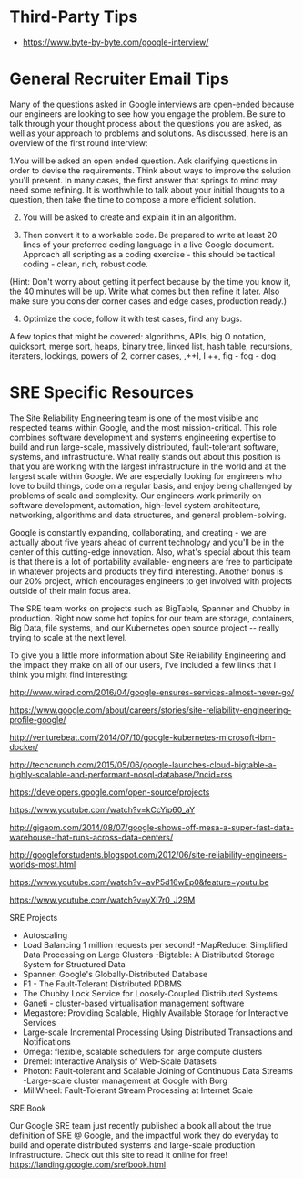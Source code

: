 # Third-Party Tips

- https://www.byte-by-byte.com/google-interview/

# General Recruiter Email Tips

Many of the questions asked in Google interviews are open-ended because our engineers are looking to see how you engage the problem. Be sure to talk through your thought process about the questions you are asked, as well as your approach to problems and solutions. As discussed, here is an overview of the first round interview:

1.You will be asked an open ended question. Ask clarifying questions in order to devise the requirements. Think about ways to improve the solution you'll present. In many cases, the first answer that springs to mind may need some refining. It is worthwhile to talk about your initial thoughts to a question, then take the time to compose a more efficient solution.

2. You will be asked to create and explain it in an algorithm.

3. Then convert it to a workable code. Be prepared to write at least 20 lines of your preferred coding language in a live Google document. Approach all scripting as a coding exercise - this should be tactical coding - clean, rich, robust code.

(Hint: Don't worry about getting it perfect because by the time you know it, the 40 minutes will be up. Write what comes but then refine it later. Also make sure you consider corner cases and edge cases, production ready.)

4. Optimize the code, follow it with test cases, find any bugs.

A few topics that might be covered: algorithms, APIs, big O notation, quicksort, merge sort, heaps, binary tree, linked list, hash table, recursions, iteraters, lockings, powers of 2, corner cases, ,++I, I ++, fig - fog - dog

# SRE Specific Resources

The Site Reliability Engineering team is one of the most visible and respected teams within Google, and the most mission-critical. This role combines software development and systems engineering expertise to build and run large-scale, massively distributed, fault-tolerant software, systems, and infrastructure. What really stands out about this position is that you are working with the largest infrastructure in the world and at the largest scale within Google. We are especially looking for engineers who love to build things, code on a regular basis, and enjoy being challenged by problems of scale and complexity. Our engineers work primarily on software development, automation, high-level system architecture, networking, algorithms and data structures, and general problem-solving.

Google is constantly expanding, collaborating, and creating - we are actually about five years ahead of current technology and you'll be in the center of this cutting-edge innovation. Also, what's special about this team is that there is a lot of portability available- engineers are free to participate in whatever projects and products they find interesting. Another bonus is our 20% project, which encourages engineers to get involved with projects outside of their main focus area.

The SRE team works on projects such as BigTable, Spanner and Chubby in production. Right now some hot topics for our team are storage, containers, Big Data, file systems, and our Kubernetes open source project -- really trying to scale at the next level.

To give you a little more information about Site Reliability Engineering and the impact they make on all of our users, I've included a few links that I think you might find interesting:

http://www.wired.com/2016/04/google-ensures-services-almost-never-go/

https://www.google.com/about/careers/stories/site-reliability-engineering-profile-google/

http://venturebeat.com/2014/07/10/google-kubernetes-microsoft-ibm-docker/

http://techcrunch.com/2015/05/06/google-launches-cloud-bigtable-a-highly-scalable-and-performant-nosql-database/?ncid=rss

https://developers.google.com/open-source/projects

https://www.youtube.com/watch?v=kCcYip60_aY

http://gigaom.com/2014/08/07/google-shows-off-mesa-a-super-fast-data-warehouse-that-runs-across-data-centers/

http://googleforstudents.blogspot.com/2012/06/site-reliability-engineers-worlds-most.html

https://www.youtube.com/watch?v=avP5d16wEp0&feature=youtu.be

https://www.youtube.com/watch?v=yXI7r0_J29M

SRE Projects

- Autoscaling
- Load Balancing 1 million requests per second!
  -MapReduce: Simplified Data Processing on Large Clusters
  -Bigtable: A Distributed Storage System for Structured Data
- Spanner: Google's Globally-Distributed Database
- F1 - The Fault-Tolerant Distributed RDBMS
- The Chubby Lock Service for Loosely-Coupled Distributed Systems
- Ganeti - cluster-based virtualisation management software
- Megastore: Providing Scalable, Highly Available Storage for Interactive Services
- Large-scale Incremental Processing Using Distributed Transactions and Notifications
- Omega: flexible, scalable schedulers for large compute clusters
- Dremel: Interactive Analysis of Web-Scale Datasets
- Photon: Fault-tolerant and Scalable Joining of Continuous Data Streams
  -Large-scale cluster management at Google with Borg
- MillWheel: Fault-Tolerant Stream Processing at Internet Scale

SRE Book

Our Google SRE team just recently published a book all about the true definition of SRE @ Google, and the impactful work they do everyday to build and operate distributed systems and large-scale production infrastructure. Check out this site to read it online for free! https://landing.google.com/sre/book.html
